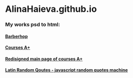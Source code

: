 # **AlinaHaieva.github.io**

### My works psd to html:

#### [Barberhop](http://AlinaHaieva.github.io/barbershop)
#### [Courses A+](https://alinahaieva.github.io/A+)
#### [Redisigned main page of courses A+](https://alinahaieva.github.io/RedisignedA+)
#### [Latin Random Qoutes - javascript random quotes machine](https://alinahaieva.github.io/RandomQuotes)
